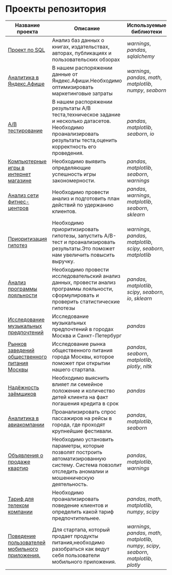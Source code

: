 # Проекты репозитория

| Название проекта | Описание                                                   |Используемые библиотеки| 
| -----------|----------------------------------------------------|------------------|
|[Проект по SQL](https://github.com/anig11/my-firsts-project/tree/master/SQL_project)|Анализ баз данных о книгах, издательствах, авторах, публикациях и пользовательских обзорах| _warnings_, _pandas_, _sqlalchemy_ |
|[Аналитика в Яндекс.Афише](https://github.com/anig11/my-firsts-project/tree/master/Yandex_Afisha)|В нашем распоряжении данные от Яндекс.Афиши.Необходимо оптимизировать маркетинговые затраты| _warnings_, _pandas_, _math_, _matplotlib_, _numpy_, _seaborn_ |
|[A/B тестирование](https://github.com/anig11/my-firsts-project/tree/master/ab_testing)|В нашем распоряжении результаты A/B теста,техническое задание и несколько датасетов. Необходимо проанализировать результаты теста,оценить корректность его проведения.| _pandas_, _matplotlib_, _seaborn_, _io_ |
|[Компьютерные игры в интернет магазине](https://github.com/anig11/my-firsts-project/tree/master/computer_games)|Необходимо выявить определяющие успешность игры закономерности.| _pandas_, _matplotlib_, _seaborn_, _warnings_ |
|[Анализ сети фитнес-центров](https://github.com/anig11/my-firsts-project/tree/master/fitness_clubs)|Необходимо провести анализ и подготовить план действий по удержанию клиентов.| _pandas_, _warnings_, _matplotlib_, _seaborn_, _sklearn_ |
|[Приоритизация гипотез](https://github.com/anig11/my-firsts-project/tree/master/hypotheses)|Необходимо приоритизировать гипотезы, запустить A/B-тест и проанализировать результаты.Это поможет нам увеличить повысить выручку.| _warnings_, _pandas_, _matplotlib_, _scipy_, _seaborn_, _matplotlib_ |
|[Анализ программы лояльности](https://github.com/anig11/my-firsts-project/tree/master/loyalty_program)|Необходимо провести исследовательский анализ данных, провести анализ программы лояльности, сформулировать и проверить статистические гипотезы| _pandas_, _matplotlib_, _scipy_, _seaborn_, _io_, _sklearn_ |
|[Исследование музыкальных предпочтений](https://github.com/anig11/my-firsts-project/tree/master/music)|Исследование музыкальных предпочтений в городах Москва и Санкт-Петербург| _pandas_ |
|[Рынков заведений общественного питания Москвы](https://github.com/anig11/my-firsts-project/tree/master/public_catering_establishments)|Исследование рынка общественного питания города Москвы, которое поможет при открытии нашего стартапа.| _pandas_, _seaborn_, _matplotlib_, _plotly_, _nltk_ |
|[Надёжность заёмщиков](https://github.com/anig11/my-firsts-project/tree/master/reliability_of_borrowers)|Необходимо выяснить влияет ли семейное положение и количество детей клиента на факт погашения кредита в срок| _pandas_ |
|[Аналитика в авиакомпании](https://github.com/anig11/my-firsts-project/tree/master/russian_air_carrier)|Проанализировать спрос пассажиров на рейсы в города, где проходят крупнейшие фестивали.| _pandas_, _matplotlib_, _seaborn_ |
|[Объявления о продаже квартир](https://github.com/anig11/my-firsts-project/tree/master/sale_of_apartments)|Необходимо установить параметры, которые позволят построить автоматизированную систему. Система повзолит отследить аномалии и мошенническую деятельность.| _pandas_, _matplotlib_, _warnings_ |
|[Тариф для телеком компании](https://github.com/anig11/my-firsts-project/tree/master/telephone_tariff)|Необходимо проанализировать поведение клиентов и определить какой тариф предпочтительнее.| _pandas_, _math_, _matplotlib_, _numpy_, _scipy_ |
|[Поведение пользователей мобильного приложения.](https://github.com/anig11/my-firsts-project/tree/master/user_behavior)|Для стартапа, который продает продукты питания,необходимо разобраться как ведут себя пользователи мобильного приложения.| _warnings_, _pandas_, _math_, _matplotlib_, _numpy_, _scipy_, _seaborn_, _matplotlib_, _plotly_ |

